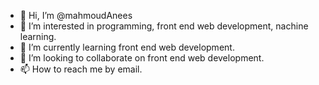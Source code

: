- 👋 Hi, I’m @mahmoudAnees
- 👀 I’m interested in programming, front end web development, nachine learning.
- 🌱 I’m currently learning front end web development.
- 💞️ I’m looking to collaborate on front end web development.
- 📫 How to reach me by email.

<!---
mahmoudAnees/mahmoudAnees is a ✨ special ✨ repository because its `README.md` (this file) appears on your GitHub profile.
You can click the Preview link to take a look at your changes.
--->
